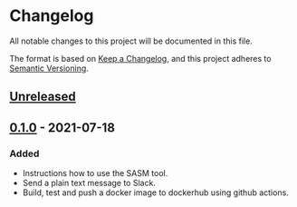 # Changelog

All notable changes to this project will be documented in this file.

The format is based on [Keep a Changelog](https://keepachangelog.com/en/1.0.0/),
and this project adheres to [Semantic Versioning](https://semver.org/spec/v2.0.0.html).

## [Unreleased]

## [0.1.0] - 2021-07-18

### Added

- Instructions how to use the SASM tool.
- Send a plain text message to Slack.
- Build, test and push a docker image to dockerhub using github actions.

[Unreleased]: https://github.com/030/sasm/compare/0.1.0...HEAD
[0.1.0]: https://github.com/030/sasm/releases/tag/0.1.0
